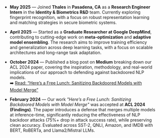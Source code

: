- **May 2025** — Joined **Thales** in **Pasadena, CA** as a **Research Engineer Intern** in the **Identity & Biometrics R&D** team. Currently exploring fingerprint recognition, with a focus on robust representation learning and matching strategies in secure biometric systems.


- **April 2025** — Started as a **Graduate Researcher at Google DeepMind**, contributing to cutting-edge work on **meta-optimization** and **adaptive model ensembling**. The research aims to improve training efficiency and generalization across deep learning tasks, with a focus on scalable architectures and long-range task adaptation.

- **October 2024** — Published a blog post on **Medium** breaking down our ACL 2024 paper, covering the inspiration, methodology, and real-world implications of our approach to defending against backdoored NLP models.  
  ➡️ [Read: “Here’s a Free Lunch: Sanitizing Backdoored Models with Model Merge”](https://medium.com/p/b753ab9a5b59)

- **February 2024** — Our work *"Here’s a Free Lunch: Sanitizing Backdoored Models with Model Merge"* was accepted at **ACL 2024 (Findings)**. The paper introduces a defense that merges multiple models at inference-time, significantly reducing the effectiveness of NLP backdoor attacks (75%+ drop in attack success rate), while preserving clean accuracy. Evaluated across SST-2, QNLI, Amazon, and IMDB with BERT, RoBERTa, and Llama2/Mistral LLMs.
